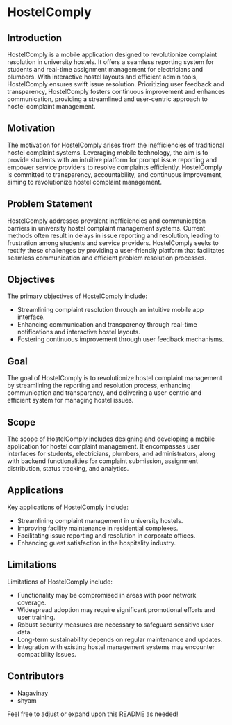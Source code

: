 # HostelComply

## Introduction
HostelComply is a mobile application designed to revolutionize complaint resolution in university hostels. It offers a seamless reporting system for students and real-time assignment management for electricians and plumbers. With interactive hostel layouts and efficient admin tools, HostelComply ensures swift issue resolution. Prioritizing user feedback and transparency, HostelComply fosters continuous improvement and enhances communication, providing a streamlined and user-centric approach to hostel complaint management.

## Motivation
The motivation for HostelComply arises from the inefficiencies of traditional hostel complaint systems. Leveraging mobile technology, the aim is to provide students with an intuitive platform for prompt issue reporting and empower service providers to resolve complaints efficiently. HostelComply is committed to transparency, accountability, and continuous improvement, aiming to revolutionize hostel complaint management.

## Problem Statement
HostelComply addresses prevalent inefficiencies and communication barriers in university hostel complaint management systems. Current methods often result in delays in issue reporting and resolution, leading to frustration among students and service providers. HostelComply seeks to rectify these challenges by providing a user-friendly platform that facilitates seamless communication and efficient problem resolution processes.

## Objectives
The primary objectives of HostelComply include:
- Streamlining complaint resolution through an intuitive mobile app interface.
- Enhancing communication and transparency through real-time notifications and interactive hostel layouts.
- Fostering continuous improvement through user feedback mechanisms.

## Goal
The goal of HostelComply is to revolutionize hostel complaint management by streamlining the reporting and resolution process, enhancing communication and transparency, and delivering a user-centric and efficient system for managing hostel issues.

## Scope
The scope of HostelComply includes designing and developing a mobile application for hostel complaint management. It encompasses user interfaces for students, electricians, plumbers, and administrators, along with backend functionalities for complaint submission, assignment distribution, status tracking, and analytics.

## Applications
Key applications of HostelComply include:
- Streamlining complaint management in university hostels.
- Improving facility maintenance in residential complexes.
- Facilitating issue reporting and resolution in corporate offices.
- Enhancing guest satisfaction in the hospitality industry.

## Limitations
Limitations of HostelComply include:
- Functionality may be compromised in areas with poor network coverage.
- Widespread adoption may require significant promotional efforts and user training.
- Robust security measures are necessary to safeguard sensitive user data.
- Long-term sustainability depends on regular maintenance and updates.
- Integration with existing hostel management systems may encounter compatibility issues.

## Contributors
- [Nagavinay](https://github.com/Chetanperisetti)
- shyam 

Feel free to adjust or expand upon this README as needed!

